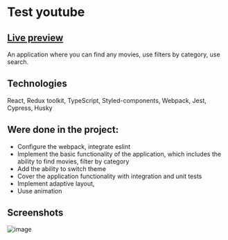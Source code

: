 # Test youtube

## [Live preview](https://65638f91e167cf20a35302b8--wondrous-crumble-322b74.netlify.app/)

An application where you can find any movies, use filters by category, use search.

## Technologies
React, Redux toolkit, TypeScript, Styled-components, Webpack, Jest, Cypress, Husky

## Were done in the project:
* Configure the webpack, integrate eslint
* Implement the basic functionality of the application, which includes the ability to find movies, filter by category
* Add the ability to switch theme
* Cover the application functionality with integration and unit tests
* Implement adaptive layout, 
* Uuse animation

## Screenshots
![image](https://github.com/EvgeniyaDanilovich/test-youtube/assets/68774339/bf529757-be28-4ac8-8e52-4d3fccc8f2de)

